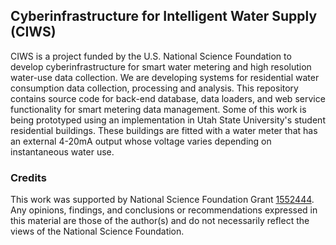 ## Cyberinfrastructure for Intelligent Water Supply (CIWS) 

CIWS is a project funded by the U.S. National Science Foundation to develop cyberinfrastructure for smart water metering and high resolution water-use data collection. We are developing systems for residential water consumption data collection, processing and analysis. This repository contains source code for back-end database, data loaders, and web service functionality for smart metering data management. Some of this work is being prototyped using an implementation in Utah State University's student residential buildings. These buildings are fitted with a water meter that has an external 4-20mA output whose voltage varies depending on instantaneous water use.

### Credits

This work was supported by National Science Foundation Grant [1552444](https://www.nsf.gov/awardsearch/showAward?AWD_ID=1552444). Any opinions, findings, and conclusions or recommendations expressed in this material are those of the author(s) and do not necessarily reflect the views of the National Science Foundation.

